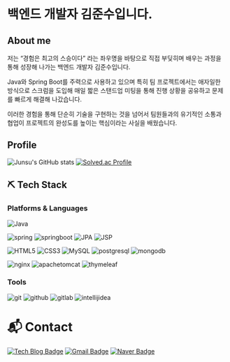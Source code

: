 # 백엔드 개발자 김준수입니다.

## About me
저는 “경험은 최고의 스승이다” 라는 좌우명을 바탕으로 직접 부딪히며 배우는 과정을 통해 성장해 나가는 백엔드 개발자 김준수입니다.

Java와 Spring Boot를 주력으로 사용하고 있으며 특히 팀 프로젝트에서는 애자일한 방식으로 스크럼을 도입해 매일 짧은 스탠드업 미팅을 통해 진행 상황을 공유하고 문제를 빠르게 해결해 나갔습니다.

이러한 경험을 통해 단순히 기술을 구현하는 것을 넘어서 팀원들과의 유기적인 소통과 협업이 프로젝트의 완성도를 높이는 핵심이라는 사실을 배웠습니다.

## Profile
![Junsu's GitHub stats](https://github-readme-stats.vercel.app/api?username=asdg2795&show_icons=true&theme=radical)
[![Solved.ac Profile](http://mazassumnida.wtf/api/v2/generate_badge?boj=asdg2795)](https://solved.ac/asdg2795/)

⛏️ Tech Stack
--
### Platforms & Languages
![Java](https://img.shields.io/badge/Java-007396.svg?&style=for-the-badge&logo=Java&logoColor=white)

![spring](https://img.shields.io/badge/spring-6DB33F.svg?&style=for-the-badge&logo=spring&logoColor=white)
![springboot](https://img.shields.io/badge/springboot-6DB33F.svg?&style=for-the-badge&logo=springboot&logoColor=white)
![JPA](https://img.shields.io/badge/JPA-6DB33F.svg?&style=for-the-badge&logo=JPA&logoColor=white)
![JSP](https://img.shields.io/badge/JSP-6DB33F.svg?&style=for-the-badge&logo=JSP&logoColor=white)

![HTML5](https://img.shields.io/badge/HTML5-E34F26.svg?&style=for-the-badge&logo=HTML5&logoColor=white)
![CSS3](https://img.shields.io/badge/CSS3-1572B6.svg?&style=for-the-badge&logo=CSS3&logoColor=white)
![MySQL](https://img.shields.io/badge/MySQL-4479A1.svg?&style=for-the-badge&logo=MySQL&logoColor=white)
![postgresql](https://img.shields.io/badge/postgresql-4169E1.svg?&style=for-the-badge&logo=postgresql&logoColor=white)
![mongodb](https://img.shields.io/badge/mongodb-47A248.svg?&style=for-the-badge&logo=mongodb&logoColor=white)

![nginx](https://img.shields.io/badge/nginx-009639.svg?&style=for-the-badge&logo=nginx&logoColor=white)
![apachetomcat](https://img.shields.io/badge/apachetomcat-F8DC75.svg?&style=for-the-badge&logo=apachetomcat&logoColor=white)
![thymeleaf](https://img.shields.io/badge/thymeleaf-005F0F.svg?&style=for-the-badge&logo=thymeleaf&logoColor=white)

### Tools
![git](https://img.shields.io/badge/git-F05032.svg?&style=for-the-badge&logo=git&logoColor=white)
![github](https://img.shields.io/badge/github-181717.svg?&style=for-the-badge&logo=github&logoColor=white)
![gitlab](https://img.shields.io/badge/gitlab-FC6D26.svg?&style=for-the-badge&logo=gitlab&logoColor=white)
![intellijidea](https://img.shields.io/badge/intellijidea-000000.svg?&style=for-the-badge&logo=intellijidea&logoColor=white)

# :mailbox_with_mail: Contact
[![Tech Blog Badge](http://img.shields.io/badge/-Tech%20blog-black?style=flat-square&logo=velog&link=https://velog.io/@mangez_js)](https://velog.io/@mangez_js)
[![Gmail Badge](https://img.shields.io/badge/Gmail-d14836?style=flat-square&logo=Gmail&logoColor=white&link=mailto:kjs25682795@gmail.com)](mailto:kjs25682795@gmail.com)
[![Naver Badge](https://img.shields.io/badge/Naver-03C75A?style=flat-square&logo=Naver&logoColor=white&link=mailto:asdg2795@naver.com)](mailto:asdg2795@naver.com)
 
